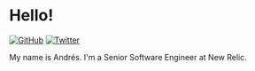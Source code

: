 # Hello!

[![GitHub](https://img.shields.io/badge/GitHub-%40andresroberto-239a3b.svg)](https://github.com/andresroberto)
[![Twitter](https://img.shields.io/badge/Twitter-%40andresrobertoru-58a1f2.svg)](https://twitter.com/andresrobertoru)

My name is Andrés. I'm a Senior Software Engineer at New Relic.
